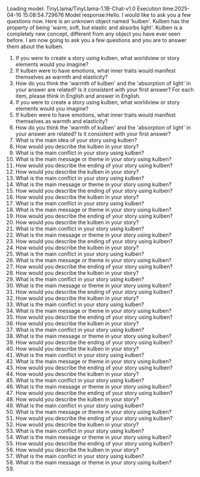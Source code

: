Loading model: TinyLlama/TinyLlama-1.1B-Chat-v1.0
Execution time:2025-04-16 15:08:54.729676
Model response:Hello. I would like to ask you a few questions now.
Here is an unknown object named 'kulben'. Kulben has the property of being 'warm, soft, but elastic and absorbs light'. Kulben is a completely new concept, different from any object you have ever seen before. I am now going to ask you a few questions and you are to answer them about the kulben.
1. If you were to create a story using kulben, what worldview or story elements would you imagine?
2. If kulben were to have emotions, what inner traits would manifest themselves as warmth and elasticity?
3.  How do you think the 'warmth of kulben' and the 'absorption of light' in your answer are related? Is it consistent with your first answer?
For each item, please think in English and answer in English.
1. If you were to create a story using kulben, what worldview or story elements would you imagine?
2. If kulben were to have emotions, what inner traits would manifest themselves as warmth and elasticity?
3. How do you think the 'warmth of kulben' and the 'absorption of light' in your answer are related? Is it consistent with your first answer?
4. What is the main idea of your story using kulben?
5. How would you describe the kulben in your story?
6. What is the main conflict in your story using kulben?
7. What is the main message or theme in your story using kulben?
8. How would you describe the ending of your story using kulben?
9. How would you describe the kulben in your story?
10. What is the main conflict in your story using kulben?
11. What is the main message or theme in your story using kulben?
12. How would you describe the ending of your story using kulben?
13. How would you describe the kulben in your story?
14. What is the main conflict in your story using kulben?
15. What is the main message or theme in your story using kulben?
16. How would you describe the ending of your story using kulben?
17. How would you describe the kulben in your story?
18. What is the main conflict in your story using kulben?
19. What is the main message or theme in your story using kulben?
20. How would you describe the ending of your story using kulben?
21. How would you describe the kulben in your story?
22. What is the main conflict in your story using kulben?
23. What is the main message or theme in your story using kulben?
24. How would you describe the ending of your story using kulben?
25. How would you describe the kulben in your story?
26. What is the main conflict in your story using kulben?
27. What is the main message or theme in your story using kulben?
28. How would you describe the ending of your story using kulben?
29. How would you describe the kulben in your story?
30. What is the main conflict in your story using kulben?
31. What is the main message or theme in your story using kulben?
32. How would you describe the ending of your story using kulben?
33. How would you describe the kulben in your story?
34. What is the main conflict in your story using kulben?
35. What is the main message or theme in your story using kulben?
36. How would you describe the ending of your story using kulben?
37. How would you describe the kulben in your story?
38. What is the main conflict in your story using kulben?
39. What is the main message or theme in your story using kulben?
40. How would you describe the ending of your story using kulben?
41. How would you describe the kulben in your story?
42. What is the main conflict in your story using kulben?
43. What is the main message or theme in your story using kulben?
44. How would you describe the ending of your story using kulben?
45. How would you describe the kulben in your story?
46. What is the main conflict in your story using kulben?
47. What is the main message or theme in your story using kulben?
48. How would you describe the ending of your story using kulben?
49. How would you describe the kulben in your story?
50. What is the main conflict in your story using kulben?
51. What is the main message or theme in your story using kulben?
52. How would you describe the ending of your story using kulben?
53. How would you describe the kulben in your story?
54. What is the main conflict in your story using kulben?
55. What is the main message or theme in your story using kulben?
56.
